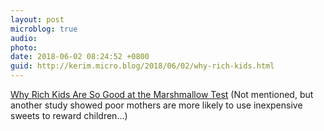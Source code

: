 ```yaml
---
layout: post
microblog: true
audio: 
photo: 
date: 2018-06-02 08:24:52 +0800
guid: http://kerim.micro.blog/2018/06/02/why-rich-kids.html
---
```

[Why Rich Kids Are So Good at the Marshmallow Test](https://www.theatlantic.com/family/archive/2018/06/marshmallow-test/561779/) (Not mentioned, but another study showed poor mothers are more likely to use inexpensive sweets to reward children…)
